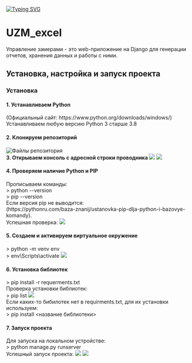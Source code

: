 <!---Пример кода-->
[![Typing SVG](https://readme-typing-svg.herokuapp.com?color=%d9eb0f&lines=Управление+замерами)](https://git.io/typing-svg)
# UZM_excel


Управление замерами - это web-приложение на Django для генерации отчетов, хранения данных и работы с ними.  
<h2> Установка, настройка и запуск проекта </h3>

<h3> Установка </h3>  
<h4><b>1. Устанавливаем Python </b></h4> 
(Официальный сайт: https://www.python.org/downloads/windows/)    
<br/>Устанавливаем любую версию Python 3 старше 3.8    
<br/>
<h4><b>2. Клонируем репозиторий </b></h4>
<image src="https://user-images.githubusercontent.com/79474789/235148752-3631ffa7-706b-413a-9227-e5cbd2853cf2.png" alt="Файлы репозитория">
<br/>
<b>3. Открываем консоль с адресной строки проводника </b>  
<image src="https://user-images.githubusercontent.com/79474789/235149056-96bf3d1c-7892-41d2-bd52-6fdaab85b71e.png">
<image src="https://user-images.githubusercontent.com/79474789/235149078-20b69f43-f89b-43fd-8016-4d70562e14f9.png">
<br/>
<h4><b>4. Проверяем наличие Python и PIP </b></h4>
Прописываем команды:   
<br/>> python --version  
<br/>> pip --version  
<br/>Если версия pip не выводится: 
<br/>(https://pythonru.com/baza-znanij/ustanovka-pip-dlja-python-i-bazovye-komandy).  
<br/>Успешная проверка:
<image src="https://user-images.githubusercontent.com/79474789/235150465-ba2ebfae-dc96-43f6-ba28-9d07098327a9.png">
<br/>
<h4><b>5. Создаем и активируем виртуальное окружение </b>  </h4>
> python -m venv env   
<br/>> env\Scripts\activate 
<image src="https://user-images.githubusercontent.com/79474789/235152459-60821dd4-c0dd-4dd1-99f0-457258d3c7ad.png">
<br/>
<h4><b>6. Установка библиотек </b>  </h4>
> pip install -r requerments.txt  
<br/>Проверка установки библиотек:  
<br/>> pip list
<image src="https://user-images.githubusercontent.com/79474789/235153388-dd2b0970-604b-41c9-8c01-6471d642f6d7.png">
<br/>Если каких-то бибилотек нет в requirments.txt, для их установки используем:  
<br/>> pip install <название библиотеки>  
<br/>
<h4><b>7. Запуск проекта </b> </h4> 
Для запуска на локальном устройстве:  
<br/>> python manage.py runserver   
<br/>Успешный запуск проекта:
<image src="https://user-images.githubusercontent.com/79474789/235154129-0846adac-7f23-401d-b8f9-6c953eee95d1.png">
<image src="https://user-images.githubusercontent.com/79474789/235154229-24506897-d013-44ba-ace5-0c20d46363cb.png">

<br/>


